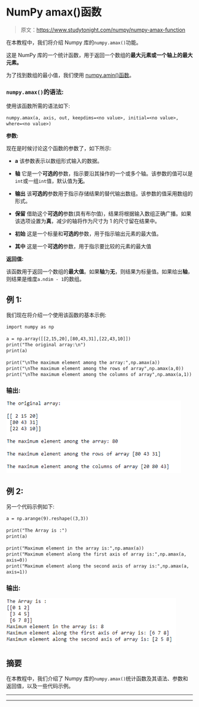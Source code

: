 # NumPy amax()函数

> 原文：<https://www.studytonight.com/numpy/numpy-amax-function>

在本教程中，我们将介绍 Numpy 库的`numpy.amax()`功能。

这是 NumPy 库的一个统计函数，用于返回一个数组的**最大元素或一个轴上的最大元素。**

为了找到数组的最小值，我们使用 [numpy.amin()函数](https://www.studytonight.com/numpy/numpy-amin-function)。

### `numpy.amax()`的语法:

使用该函数所需的语法如下:

```
numpy.amax(a, axis, out, keepdims=<no value>, initial=<no value>, where=<no value>)
```

**参数:**

现在是时候讨论这个函数的参数了，如下所示:

*   **a**
    该参数表示以数组形式输入的数据。

*   **轴**
    它是一个**可选的**参数，指示要沿其操作的一个或多个轴。该参数的值可以是`int`或一组`int`值，默认值为**无**。

*   **输出**
    该**可选的**参数用于指示存储结果的替代输出数组。该参数的值采用数组的形式。

*   **保留**
    借助这个**可选的**参数(具有布尔值)，结果将根据输入数组正确广播。如果该选项设置为**真**，减少的轴将作为尺寸为 1 的尺寸留在结果中。

*   **初始**
    这是一个标量和**可选的**参数，用于指示输出元素的最大值。

*   **其中**
    这是一个**可选的**参数，用于指示要比较的元素的最大值

**返回值:**

该函数用于返回一个数组的**最大值**。如果**轴**为**无**，则结果为标量值。如果给出**轴**，则结果是维度`a.ndim - 1`的数组。

## 例 1:

我们现在将介绍一个使用该函数的基本示例:

```
import numpy as np  

a = np.array([[2,15,20],[80,43,31],[22,43,10]])  
print("The original array:\n")  
print(a)  

print("\nThe maximum element among the array:",np.amax(a))  
print("\nThe maximum element among the rows of array",np.amax(a,0))  
print("\nThe maximum element among the columns of array",np.amax(a,1)) 
```

### 输出:

![numpy.amax() code example](img/3161d38bf7d22a4761fc474d3c743e7e.png)

## 例 2:

另一个代码示例如下:

```
a = np.arange(9).reshape((3,3))

print("The Array is :")
print(a)

print("Maximum element in the array is:",np.amax(a))         
print("Maximum element along the first axis of array is:",np.amax(a, axis=0))  
print("Maximum element along the second axis of array is:",np.amax(a, axis=1))
```

### 输出:

![numpy.amax() code example](img/165b1dd6f9ba1a2b42eec6dfd0da387f.png)

## 摘要

在本教程中，我们介绍了 Numpy 库的`numpy.amax()`统计函数及其语法、参数和返回值，以及一些代码示例。

* * *

* * *